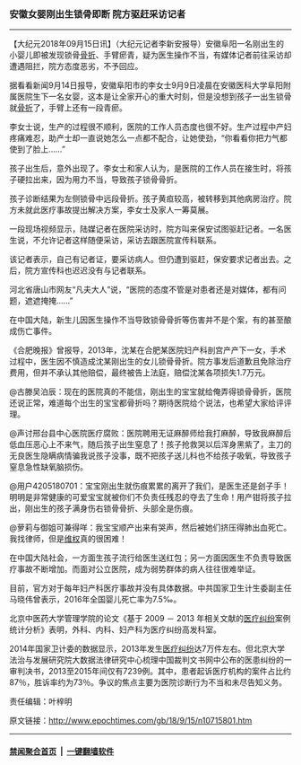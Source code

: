 ### 安徽女婴刚出生锁骨即断 院方驱赶采访记者
------------------------

<p>【大纪元2018年09月15日讯】（大纪元记者李新安报导）安徽阜阳一名刚出生的小婴儿即被发现锁骨<a href="http://www.epochtimes.com/gb/tag/%E9%AA%A8%E6%8A%98.html">骨折</a>、手臂瘀青，疑为医生操作不当，有媒体记者前往采访却遭遇阻拦，院方态度恶劣，不予回应。</p>
<p>据看看新闻9月14日报导，安徽阜阳市的李女士9月9日凌晨在安徽医科大学阜阳附属医院生下一名女婴，这本是让全家开心的重大时刻，但是没想到孩子一出生锁骨就<a href="http://www.epochtimes.com/gb/tag/%E9%AA%A8%E6%8A%98.html">骨折</a>了，手臂上还有一段青瘀。</p>
<p>李女士说，生产的过程很不顺利，医院的工作人员态度也很不好。生产过程中产妇疼痛难忍，助产士却一直说她怎么一点都不配合，让她使劲，“你看看你把力气都使到了脸上……”</p>
<p>孩子出生后，意外出现了。李女士和家人认为，是医院的工作人员在接生时，将孩子硬拉出来，因为用力不当，导致孩子锁骨骨折。</p>
<p>孩子诊断结果为左侧锁骨中远段骨折。孩子黄疸较高，被转移到其他病房治疗。院方未就此医疗事故提出解决方案，李女士及家人一筹莫展。</p>
<p>一段现场视频显示，陆媒记者在医院采访时，院方叫来保安试图驱赶记者。一名医生说，不允许记者这样随便采访，采访去跟医院宣传科联系。</p>
<p>该记者表示，自己有记者证，要采访病人。但仍遭到驱赶，保安要求记者出去。之后，院方宣传科也迟迟没有与记者联系。</p>
<p>河北省唐山市网友“凡夫大人”说，“医院的态度不管是对患者还是对媒体，都有问题，遮遮掩掩……”</p>
<p>在中国大陆，新生儿因医生操作不当导致锁骨骨折等伤害并不是个案，有的甚至酿成伤亡事件。</p>
<p>《合肥晚报》曾报导，2013年，沈某在合肥某医院妇产科剖宫产产下一女，手术过程中，医生因不慎造成沈某刚出生的女儿锁骨骨折。院方事发后道歉且免除治疗费用，但并不承认其他赔偿，最终被告上法庭，赔偿沈某各项损失1.7万元。</p>
<p>@古滕吴泊辰：现在的医院真的不能信，刚出生的宝宝就给俺弄得锁骨骨折，医院还说正常，难道每个出生的宝宝都骨折吗？期待医院给个说法，也希望大家给评评理。 ​</p>
<p>@声讨邢台县中心医院医疗腐败：医院聘用无证麻醉师给我打麻醉，导致我麻醉后低血压恶心上不来气，随后孩子出生窒息了！孩子抢救哭以后浑身黑紫了，主刀的无良医生隐瞒病情骗我说孩子没事，既不把孩子送儿科也不给孩子吸氧，导致孩子窒息急性缺氧脑损伤。</p>
<p>@用户4205180701：宝宝刚出生就伤痕累累的离开了我们，是医生还是刽子手！明明是非常健康的可爱宝宝就被你们不负责任残忍的夺去了生命！用产钳将孩子拉出，刚出生的孩子满身伤右锁骨骨折、头部全是伤痕。​</p>
<p>@萝莉与御姐可兼得咩：我宝宝顺产出来有哭声，然后被她们挤压得肺出血死亡。我找律师，但是<a href="http://www.epochtimes.com/gb/tag/%E7%BB%B4%E6%9D%83.html">维权</a>真的很困难！</p>
<p>在中国大陆社会，一方面生孩子流行给医生送红包；另一方面因医生不负责导致医疗事故不断增加。而面对公立医院，成为弱势群体的病人往往很难举证。</p>
<p>目前，官方对于每年妇产科医疗事故并没有具体数据。中共国家卫生计生委副主任马晓伟曾表示，2016年全国婴儿死亡率为7.5‰。</p>
<p>北京中医药大学管理学院的论文《基于 2009 － 2013 年相关文献的<a href="http://www.epochtimes.com/gb/tag/%E5%8C%BB%E7%96%97%E7%BA%A0%E7%BA%B7.html">医疗纠纷</a>案例统计分析》表明，外科、内科、妇产科为医疗纠纷高发科室。</p>
<p>2014年国家卫计委的数据显示，2013年发生<a href="http://www.epochtimes.com/gb/tag/%E5%8C%BB%E7%96%97%E7%BA%A0%E7%BA%B7.html">医疗纠纷</a>达7万件左右。但北京大学法治与发展研究院大数据法律研究中心梳理中国裁判文书网中公布的医患纠纷的一审判决书，2013至2015年间仅有7239例。其中，患者起诉医疗机构的案件占比约87％，胜诉率约为73％。争议的焦点主要为医院诊断行为不当和未尽告知义务。</p>
<p>责任编辑：叶梓明</p>

原文链接：http://www.epochtimes.com/gb/18/9/15/n10715801.htm


------------------------
#### [禁闻聚合首页](https://github.com/gfw-breaker/banned-news/blob/master/README.md) &nbsp;|&nbsp;  [一键翻墙软件](https://github.com/gfw-breaker/nogfw/blob/master/README.md)